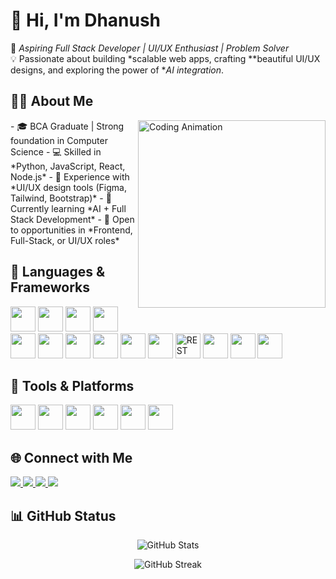 # 👋 Hi, I'm Dhanush
🚀 *Aspiring Full Stack Developer | UI/UX Enthusiast | Problem Solver*  
💡 Passionate about building *scalable web apps, crafting **beautiful UI/UX designs, and exploring the power of **AI integration*.  
## 🧑‍💻 About Me
<p><img align="right"src="https://media0.giphy.com/media/v1.Y2lkPTc5MGI3NjExaWg0aDdmNDg0d2lyNDc0YXM0MjQwaGZhOTN0ZTB4bXl4M3FmdDcybSZlcD12MV9pbnRlcm5hbF9naWZfYnlfaWQmY3Q9Zw/78XCFBGOlS6keY1Bil/giphy.gif" alt="Coding Animation" width="300"/></p>
- 🎓 BCA Graduate | Strong foundation in Computer Science  
- 💻 Skilled in *Python, JavaScript, React, Node.js*  
- 🎨 Experience with *UI/UX design tools (Figma, Tailwind, Bootstrap)*  
- 🌱 Currently learning *AI + Full Stack Development*  
- 💼 Open to opportunities in *Frontend, Full-Stack, or UI/UX roles*  

## 🚀 Languages & Frameworks  
<p>
  <img src="https://cdn.jsdelivr.net/gh/devicons/devicon/icons/html5/html5-original.svg" width="40" height="40"/>
  <img src="https://cdn.jsdelivr.net/gh/devicons/devicon/icons/css3/css3-original.svg" width="40" height="40"/>
  <img src="https://cdn.jsdelivr.net/gh/devicons/devicon/icons/react/react-original.svg" width="40" height="40"/>
  <img src="https://img.icons8.com/color/48/tailwindcss.png" width="40" height="40"/>
  <img src="https://cdn.jsdelivr.net/gh/devicons/devicon/icons/bootstrap/bootstrap-original.svg" width="40" height="40"/>
  <img src="https://cdn.jsdelivr.net/gh/devicons/devicon/icons/mysql/mysql-original.svg" width="40" height="40"/>
  <img src="https://cdn.jsdelivr.net/gh/devicons/devicon/icons/nodejs/nodejs-original.svg" width="40" height="40"/>
  <img src="https://cdn.jsdelivr.net/gh/devicons/devicon/icons/mongodb/mongodb-original.svg" width="40" height="40"/>
  <img src="https://cdn.jsdelivr.net/gh/devicons/devicon/icons/python/python-original.svg" width="40" height="40"/>
  <img src="https://cdn.jsdelivr.net/gh/devicons/devicon/icons/django/django-plain.svg" width="40" height="40"/>
  <img src="https://img.icons8.com/external-flat-juicy-fish/60/external-api-coding-and-development-flat-flat-juicy-fish.png" width="40" height="40" title="REST API"/>
  <img src="https://cdn.jsdelivr.net/gh/devicons/devicon/icons/figma/figma-original.svg" width="40" height="40"/>
  <img src="https://cdn.jsdelivr.net/gh/devicons/devicon/icons/photoshop/photoshop-plain.svg" width="40" height="40"/>
  <img src="https://cdn.jsdelivr.net/gh/devicons/devicon/icons/illustrator/illustrator-plain.svg" width="40" height="40"/>
</p>

## 🔧 Tools & Platforms  
<p>
  <img src="https://cdn.jsdelivr.net/gh/devicons/devicon/icons/git/git-original.svg" width="40" height="40"/>
  <img  src="https://cdn.jsdelivr.net/gh/devicons/devicon/icons/github/github-original.svg" width="40" height="40"/>
  <img src="https://cdn.jsdelivr.net/gh/devicons/devicon/icons/vscode/vscode-original.svg" width="40" height="40"/>
  <img src="https://resources.jetbrains.com/storage/products/company/brand/logos/PyCharm_icon.png" width="40" height="40"/>
  <img src="https://cdn.jsdelivr.net/gh/devicons/devicon/icons/anaconda/anaconda-original.svg" width="40" height="40"/>
  <img src="https://img.icons8.com/external-tal-revivo-color-tal-revivo/48/000000/external-postman-is-the-only-complete-api-development-environment-logo-color-tal-revivo.png" width="40" height="40"/>
  
## 🌐 Connect with Me  
<p align="left">
  <a href="https://www.linkedin.com/in/dhanush-m-970136325/" target="_blank">
    <img src="https://img.shields.io/badge/LinkedIn-0077B5.svg?&style=for-the-badge&logo=linkedin&logoColor=white"/>
  </a>
  <a href="dhanushmurugan3075@gmail.com">
    <img src="https://img.shields.io/badge/Gmail-D14836.svg?&style=for-the-badge&logo=gmail&logoColor=white"/>
  </a>
  <a href="https://dhanush1374949.github.io/Morden-portfolio/" target="_blank">
    <img src="https://img.shields.io/badge/Portfolio-000000.svg?&style=for-the-badge&logo=firefox&logoColor=white"/>
  </a>
  <a href="https://www.behance.net/dhanushmurugan2596" target="_blank">
    <img src="https://img.shields.io/badge/Behance-1769FF.svg?&style=for-the-badge&logo=behance&logoColor=white"/>
  </a>
</p>

## 📊 GitHub Status  
<p align="center">
  <img src="https://github-readme-stats.vercel.app/api?username=Dhanush1374949&show_icons=true&theme=tokyonight" alt="GitHub Stats" />
</p>  
<p align="center">
  <img src="https://github-readme-streak-stats.herokuapp.com/?user=Dhanush1374949&theme=tokyonight" alt="GitHub Streak" />
</p>  





